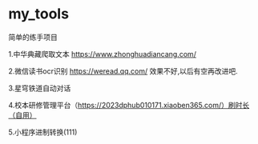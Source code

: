 # my_tools

简单的练手项目

1.中华典藏爬取文本 https://www.zhonghuadiancang.com/

2.微信读书ocr识别 https://weread.qq.com/
  效果不好,以后有空再改进吧.

3.星穹铁道自动对话 

4.校本研修管理平台（https://2023dphub010171.xiaoben365.com/）刷时长（自用）

5.小程序进制转换(111)
